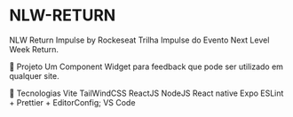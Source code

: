 # NLW-RETURN

NLW Return Impulse by Rockeseat
Trilha Impulse do Evento Next Level Week Return.

🚀 Projeto
Um Component Widget para feedback que pode ser utilizado em qualquer site.

🔧 Tecnologias
Vite
TailWindCSS
ReactJS
NodeJS
React native
Expo
ESLint + Prettier + EditorConfig;
VS Code
